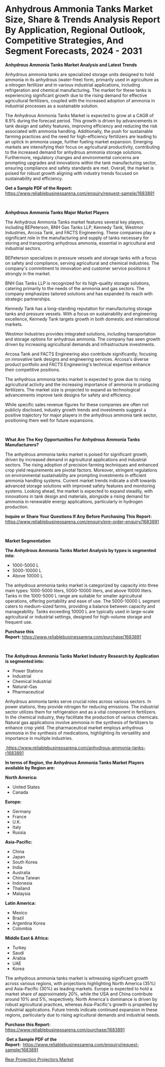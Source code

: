 <p><h1>Anhydrous Ammonia Tanks Market Size, Share & Trends Analysis Report By Application, Regional Outlook, Competitive Strategies, And Segment Forecasts, 2024 - 2031</h1></p><p><strong>Anhydrous Ammonia Tanks Market Analysis and Latest Trends</strong></p>
<p><p>Anhydrous ammonia tanks are specialized storage units designed to hold ammonia in its anhydrous (water-free) form, primarily used in agriculture as a nitrogen fertilizer and in various industrial applications, including refrigeration and chemical manufacturing. The market for these tanks is experiencing significant growth due to the rising demand for effective agricultural fertilizers, coupled with the increased adoption of ammonia in industrial processes as a sustainable solution.</p><p>The Anhydrous Ammonia Tanks Market is expected to grow at a CAGR of 8.9% during the forecast period. This growth is driven by advancements in tank design and safety features, improving efficiency and reducing the risk associated with ammonia handling. Additionally, the push for sustainable farming practices and the need for high-efficiency fertilizers are leading to an uptick in ammonia usage, further fueling market expansion. Emerging markets are intensifying their focus on agricultural productivity, contributing to the increased demand for anhydrous ammonia storage solutions. Furthermore, regulatory changes and environmental concerns are prompting upgrades and innovations within the tank manufacturing sector, ensuring compliance and safety standards are met. Overall, the market is poised for robust growth aligning with industry trends focused on sustainability and efficiency.</p></p>
<p><strong>Get a Sample PDF of the Report:&nbsp;</strong> <a href="https://www.reliablebusinessarena.com/enquiry/request-sample/1683891?utm_campaign=1841&utm_medium=2&utm_source=Github&utm_content=ia&utm_term=30122024&utm_id=anhydrous-ammonia-tanks">https://www.reliablebusinessarena.com/enquiry/request-sample/1683891</a></p>
<p>&nbsp;</p>
<p><strong>Anhydrous Ammonia Tanks Major Market Players</strong></p>
<p><p>The Anhydrous Ammonia Tanks market features several key players, including BEPeterson, BNH Gas Tanks LLP, Kennedy Tank, Westmor Industries, Arcosa Tank, and FACTS Engineering. These companies play a significant role in the manufacturing and supply of tanks necessary for storing and transporting anhydrous ammonia, essential in agricultural and industrial sectors.</p><p>BEPeterson specializes in pressure vessels and storage tanks with a focus on safety and compliance, serving agricultural and chemical industries. The company's commitment to innovation and customer service positions it strongly in the market.</p><p>BNH Gas Tanks LLP is recognized for its high-quality storage solutions, catering primarily to the needs of the ammonia and gas sectors. The company emphasizes tailored solutions and has expanded its reach with strategic partnerships.</p><p>Kennedy Tank has a long-standing reputation for manufacturing storage tanks and pressure vessels. With a focus on sustainability and engineering excellence, Kennedy Tank targets growth in both domestic and international markets.</p><p>Westmor Industries provides integrated solutions, including transportation and storage options for anhydrous ammonia. The company has seen growth driven by increasing agricultural demands and infrastructure investments.</p><p>Arcosa Tank and FACTS Engineering also contribute significantly, focusing on innovative tank designs and engineering services. Arcosa's diverse product portfolio and FACTS Engineering's technical expertise enhance their competitive positions.</p><p>The anhydrous ammonia tanks market is expected to grow due to rising agricultural activity and the increasing importance of ammonia in producing fertilizers. The market size is projected to expand as technological advancements improve tank designs for safety and efficiency.</p><p>While specific sales revenue figures for these companies are often not publicly disclosed, industry growth trends and investments suggest a positive trajectory for major players in the anhydrous ammonia tank sector, positioning them well for future expansions.</p></p>
<p>&nbsp;</p>
<p><strong>What Are The Key Opportunities For Anhydrous Ammonia Tanks Manufacturers?</strong></p>
<p><p>The anhydrous ammonia tanks market is poised for significant growth, driven by increased demand in agricultural applications and industrial sectors. The rising adoption of precision farming techniques and enhanced crop yield requirements are pivotal factors. Moreover, stringent regulations on environmental sustainability are prompting investments in efficient ammonia handling systems. Current market trends indicate a shift towards advanced storage solutions with improved safety features and monitoring systems. Looking ahead, the market is expected to expand steadily, with innovations in tank design and materials, alongside a rising demand for ammonia in renewable energy applications, particularly in hydrogen production.</p></p>
<p><strong>Inquire or Share Your Questions If Any Before Purchasing This Report:</strong> <a href="https://www.reliablebusinessarena.com/enquiry/pre-order-enquiry/1683891?utm_campaign=1841&utm_medium=2&utm_source=Github&utm_content=ia&utm_term=30122024&utm_id=anhydrous-ammonia-tanks">https://www.reliablebusinessarena.com/enquiry/pre-order-enquiry/1683891</a></p>
<p>&nbsp;</p>
<p><strong>Market Segmentation</strong></p>
<p><strong>The Anhydrous Ammonia Tanks Market Analysis by types is segmented into:</strong></p>
<p><ul><li>1000-5000 L</li><li>5000-10000 L</li><li>Above 10000 L</li></ul></p>
<p><p>The anhydrous ammonia tanks market is categorized by capacity into three main types: 1000-5000 liters, 5000-10000 liters, and above 10000 liters. Tanks in the 1000-5000 L range are suitable for smaller agricultural operations, offering portability and ease of use. The 5000-10000 L segment caters to medium-sized farms, providing a balance between capacity and manageability. Tanks exceeding 10000 L are typically used in large-scale agricultural or industrial settings, designed for high-volume storage and frequent use.</p></p>
<p><strong>Purchase this Report:&nbsp;</strong><a href="https://www.reliablebusinessarena.com/purchase/1683891?utm_campaign=1841&utm_medium=2&utm_source=Github&utm_content=ia&utm_term=30122024&utm_id=anhydrous-ammonia-tanks">https://www.reliablebusinessarena.com/purchase/1683891</a></p>
<p>&nbsp;</p>
<p><strong>The Anhydrous Ammonia Tanks Market Industry Research by Application is segmented into:</strong></p>
<p><ul><li>Power Stations</li><li>Industrial</li><li>Chemical Industrial</li><li>Natural-Gas</li><li>Pharmaceutical</li></ul></p>
<p><p>Anhydrous ammonia tanks serve crucial roles across various sectors. In power stations, they provide nitrogen for reducing emissions. The industrial sector utilizes them for refrigeration and as a vital component in fertilizers. In the chemical industry, they facilitate the production of various chemicals. Natural gas applications involve ammonia in the synthesis of fertilizers to enhance crop yield. The pharmaceutical market employs anhydrous ammonia in the synthesis of medications, highlighting its versatility and importance in multiple industries.</p></p>
<p><a href="https://www.reliablebusinessarena.com/anhydrous-ammonia-tanks-r1683891?utm_campaign=1841&utm_medium=2&utm_source=Github&utm_content=ia&utm_term=30122024&utm_id=anhydrous-ammonia-tanks">&nbsp;https://www.reliablebusinessarena.com/anhydrous-ammonia-tanks-r1683891</a></p>
<p><strong>In terms of Region, the Anhydrous Ammonia Tanks Market Players available by Region are:</strong></p>
<p>
    <p> <strong> North America: </strong>
        <ul>
            <li>United States</li>
            <li>Canada</li>
        </ul>
        </p> 
    <p> <strong> Europe: </strong>
        <ul>
            <li>Germany</li>
            <li>France</li>
            <li>U.K.</li>
            <li>Italy</li>
            <li>Russia</li>
        </ul>
        </p> 
    <p> <strong> Asia-Pacific: </strong>
        <ul>
            <li>China</li>
            <li>Japan</li>
            <li>South Korea</li>
            <li>India</li>
            <li>Australia</li>
            <li>China Taiwan</li>
            <li>Indonesia</li>
            <li>Thailand</li>
            <li>Malaysia</li>
        </ul>
        </p> 
    <p> <strong> Latin America: </strong>
        <ul>
            <li>Mexico</li>
            <li>Brazil</li>
            <li>Argentina Korea</li>
            <li>Colombia</li>
        </ul>
        </p> 
    <p> <strong> Middle East & Africa: </strong>
        <ul>
            <li>Turkey</li>
            <li>Saudi</li>
            <li>Arabia</li>
            <li>UAE</li>
            <li>Korea</li>
        </ul>
    </p>
    </p>
<p><p>The anhydrous ammonia tanks market is witnessing significant growth across various regions, with projections highlighting North America (35%) and Asia-Pacific (30%) as leading markets. Europe is expected to hold a market share of approximately 20%, while the USA and China contribute around 10% and 5%, respectively. North America's dominance is driven by robust agricultural practices, whereas Asia-Pacific's growth is propelled by industrial applications. Future trends indicate continued expansion in these regions, particularly due to rising agricultural demands and industrial needs.</p></p>
<p><strong>Purchase this Report: </strong><a href="https://www.reliablebusinessarena.com/purchase/1683891?utm_campaign=1841&utm_medium=2&utm_source=Github&utm_content=ia&utm_term=30122024&utm_id=anhydrous-ammonia-tanks">https://www.reliablebusinessarena.com/purchase/1683891</a></p>
<p>&nbsp;<strong>Get a Sample PDF of the Report:&nbsp;&nbsp;</strong><a href="https://www.reliablebusinessarena.com/enquiry/request-sample/1683891?utm_campaign=1841&utm_medium=2&utm_source=Github&utm_content=ia&utm_term=30122024&utm_id=anhydrous-ammonia-tanks">https://www.reliablebusinessarena.com/enquiry/request-sample/1683891</a></p>
<p><strong></strong></p>
<p><p><a href="https://github.com/julyju69/Market-Research-Report-List-5/blob/main/rear-projection-projectors-market.md?utm_campaign=1841&utm_medium=2&utm_source=Github&utm_content=ia&utm_term=30122024&utm_id=anhydrous-ammonia-tanks">Rear Projection Projectors Market</a></p></p>